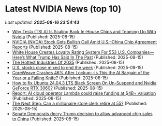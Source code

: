 # Latest NVIDIA News (top 10)
_Last updated: **2025-08-16 23:54:43**_

- [Why Tesla (TSLA) Is Scaling Back In-House Chips and Teaming Up With Nvidia](https://finance.yahoo.com/news/why-tesla-tsla-scaling-back-231027553.html) (Published: 2025-08-15)
- [NVIDIA (NVDA) Stock Gets Bullish Call Amid U.S.–China Chip Agreement Reports](https://consent.yahoo.com/v2/collectConsent?sessionId=1_cc-session_893210e0-a37b-4845-8a56-eadee50ea457) (Published: 2025-08-15)
- [White House Creates Loyalty Rating System For 553 U.S. Companies—Here’s What Trump Has Said In The Past](https://www.forbes.com/sites/antoniopequenoiv/2025/08/15/white-house-creates-loyalty-rating-system-for-553-us-companies-heres-what-trump-has-said-in-the-past/) (Published: 2025-08-15)
- [The Hottest Industries Of 2035](https://www.forbes.com/sites/amirhusain/2025/08/15/the-hottest-industries-of-2035/) (Published: 2025-08-15)
- [U.S. stocks close mixed to end the week](https://www.thestar.com.my/news/world/2025/08/16/us-stocks-close-mixed-to-end-the-week) (Published: 2025-08-15)
- [CoreWeave Crashes 46% After Lockup--Is This the AI Bargain of the Year or a Falling Knife?](https://finance.yahoo.com/news/coreweave-crashes-46-lockup-ai-215731953.html) (Published: 2025-08-15)
- [How to fix Ubuntu 24.04.3 LTS Black Screen On Un-Suspend and Nvidia GeForce RTX 3060?](https://askubuntu.com/questions/1554561/how-to-fix-ubuntu-24-04-3-lts-black-screen-on-un-suspend-and-nvidia-geforce-rtx) (Published: 2025-08-15)
- [Report: AI cloud operator Lambda could raise funding at $4B+ valuation](https://siliconangle.com/2025/08/15/report-ai-cloud-operator-lambda-raise-funding-4b-valuation/) (Published: 2025-08-15)
- [The Next Step: Can a millionaire store clerk retire at 55?](https://www.financial-planning.com/news/the-next-step-millionaire-store-clerk-eyes-early-retirement) (Published: 2025-08-15)
- [Senate Democrats decry Trump decision to allow advanced chip sales to China](https://www.nextgov.com/artificial-intelligence/2025/08/senate-democrats-decry-trump-decision-allow-advanced-chip-sales-china/407501/) (Published: 2025-08-15)
